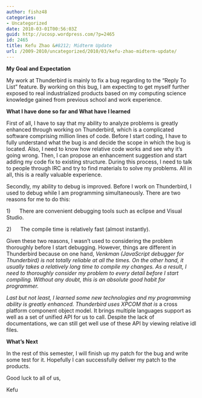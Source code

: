 ```yaml
---
author: fishz48
categories:
- Uncategorized
date: 2010-03-01T00:56:03Z
guid: http://ucosp.wordpress.com/?p=2465
id: 2465
title: Kefu Zhao &#8212; Midterm Update
url: /2009-2010/uncategorized/2010/03/kefu-zhao-midterm-update/
---
```


**My Goal and Expectation**

My work at Thunderbird is mainly to fix a bug regarding to the “Reply To List” feature. By working on this bug, I am expecting to get myself further exposed to real industrialized products based on my computing science knowledge gained from previous school and work experience.

**What I have done so far and What have I learned**

First of all, I have to say that my ability to analyze problems is greatly enhanced through working on Thunderbird, which is a complicated software comprising million lines of code. Before I start coding, I have to fully understand what the bug is and decide the scope in which the bug is located. Also, I need to know how relative code works and see why it’s going wrong. Then, I can propose an enhancement suggestion and start adding my code fix to existing structure. During this process, I need to talk to people through IRC and try to find materials to solve my problems. All in all, this is a really valuable experience.

Secondly, my ability to debug is improved. Before I work on Thunderbird, I used to debug while I am programming simultaneously. There are two reasons for me to do this:

1)      There are convenient debugging tools such as eclipse and Visual Studio.

2)      The compile time is relatively fast (almost instantly).

Given these two reasons, I wasn’t used to considering the problem thoroughly before I start debugging. However, things are different in Thunderbird because on one hand, _Venkman (JavaScript debugger for Thunderbird)_ _is not totally reliable at all the times. On the other hand, it usually takes a relatively long time to compile my changes. As a result, I need to thoroughly consider my problem to every detail before I start compiling. Without any doubt, this is an absolute good habit for programmer._

_Last but not least, I learned some new technologies and my programming ability is greatly enhanced. Thunderbird uses XPCOM that is_ a cross platform component object model. It brings multiple languages support as well as a set of unified API for us to call. Despite the lack of documentations, we can still get well use of these API by viewing relative idl files.

**What’s Next**

In the rest of this semester, I will finish up my patch for the bug and write some test for it. Hopefully I can successfully deliver my patch to the products.

Good luck to all of us,

Kefu